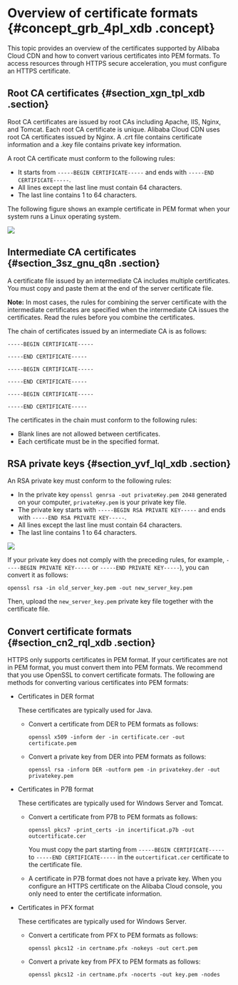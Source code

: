 # Overview of certificate formats {#concept_grb_4pl_xdb .concept}

This topic provides an overview of the certificates supported by Alibaba Cloud CDN and how to convert various certificates into PEM formats. To access resources through HTTPS secure acceleration, you must configure an HTTPS certificate.

## Root CA certificates {#section_xgn_tpl_xdb .section}

Root CA certificates are issued by root CAs including Apache, IIS, Nginx, and Tomcat. Each root CA certificate is unique. Alibaba Cloud CDN uses root CA certificates issued by Nginx. A .crt file contains certificate information and a .key file contains private key information.

A root CA certificate must conform to the following rules:

-   It starts from `-----BEGIN CERTIFICATE-----` and ends with `-----END CERTIFICATE-----`.
-   All lines except the last line must contain 64 characters.
-   The last line contains 1 to 64 characters.

The following figure shows an example certificate in PEM format when your system runs a Linux operating system.

![](http://static-aliyun-doc.oss-cn-hangzhou.aliyuncs.com/assets/img/5135/15645670523703_en-US.png)

## Intermediate CA certificates {#section_3sz_gnu_q8n .section}

A certificate file issued by an intermediate CA includes multiple certificates. You must copy and paste them at the end of the server certificate file.

**Note:** In most cases, the rules for combining the server certificate with the intermediate certificates are specified when the intermediate CA issues the certificates. Read the rules before you combine the certificates.

The chain of certificates issued by an intermediate CA is as follows:

`-----BEGIN CERTIFICATE-----`

`-----END CERTIFICATE-----`

`-----BEGIN CERTIFICATE-----`

`-----END CERTIFICATE-----`

`-----BEGIN CERTIFICATE-----`

`-----END CERTIFICATE-----`

The certificates in the chain must conform to the following rules:

-   Blank lines are not allowed between certificates.
-   Each certificate must be in the specified format.

## RSA private keys {#section_yvf_lql_xdb .section}

An RSA private key must conform to the following rules:

-   In the private key `openssl genrsa -out privateKey.pem 2048` generated on your computer, `privateKey.pem` is your private key file.
-   The private key starts with `-----BEGIN RSA PRIVATE KEY-----` and ends with `-----END RSA PRIVATE KEY-----`.
-   All lines except the last line must contain 64 characters.
-   The last line contains 1 to 64 characters.

![](http://static-aliyun-doc.oss-cn-hangzhou.aliyuncs.com/assets/img/5135/15645670523704_en-US.png)

If your private key does not comply with the preceding rules, for example, `-----BEGIN PRIVATE KEY-----` or `-----END PRIVATE KEY-----`\), you can convert it as follows:

``` {#codeblock_uo6_uzy_n69}
openssl rsa -in old_server_key.pem -out new_server_key.pem
```

Then, upload the `new_server_key.pem` private key file together with the certificate file.

## Convert certificate formats {#section_cn2_rql_xdb .section}

HTTPS only supports certificates in PEM format. If your certificates are not in PEM format, you must convert them into PEM formats. We recommend that you use OpenSSL to convert certificate formats. The following are methods for converting various certificates into PEM formats:

-   Certificates in DER format

    These certificates are typically used for Java.

    -   Convert a certificate from DER to PEM formats as follows:

        ``` {#codeblock_n9s_cl3_cel}
        openssl x509 -inform der -in certificate.cer -out certificate.pem
        ```

    -   Convert a private key from DER into PEM formats as follows:

        ``` {#codeblock_hp1_ex6_ohh}
        openssl rsa -inform DER -outform pem -in privatekey.der -out privatekey.pem
        ```

-   Certificates in P7B format

    These certificates are typically used for Windows Server and Tomcat.

    -   Convert a certificate from P7B to PEM formats as follows:

        ``` {#codeblock_9eq_e23_00z}
        openssl pkcs7 -print_certs -in incertificat.p7b -out outcertificate.cer
        ```

        You must copy the part starting from `-----BEGIN CERTIFICATE-----` to `-----END CERTIFICATE-----` in the `outcertificat.cer` certificate to the certificate file.

    -   A certificate in P7B format does not have a private key. When you configure an HTTPS certificate on the Alibaba Cloud console, you only need to enter the certificate information.
-   Certificates in PFX format

    These certificates are typically used for Windows Server.

    -   Convert a certificate from PFX to PEM formats as follows:

        ``` {#codeblock_jg8_cpi_omr}
        openssl pkcs12 -in certname.pfx -nokeys -out cert.pem
        ```

    -   Convert a private key from PFX to PEM formats as follows:

        ``` {#codeblock_nvn_80d_5hz}
        openssl pkcs12 -in certname.pfx -nocerts -out key.pem -nodes
        ```


